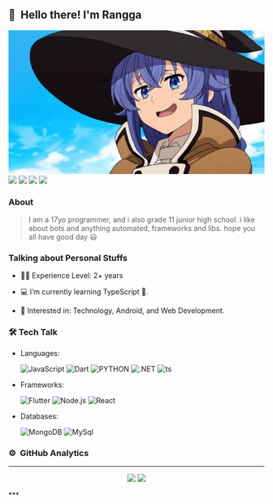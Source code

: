 ## 👋 &nbsp;Hello there! I'm Rangga

![banner](https://raw.githubusercontent.com/ItzNgga/ItzNgga/master/banner.jpeg)
[<img src="https://img.shields.io/badge/WhatsApp-25D366?style=for-the-badge&logo=whatsapp&logoColor=white"/>](https://api.whatsapp.com/send/?phone=6281297980063)
[<img src="https://img.shields.io/badge/Gmail-D14836?style=for-the-badge&logo=gmail&logoColor=white"/>](https://inbox.google.com/mail/?view=cm&fs=1&to=rangganak094@gmail.com) 
[<img src="https://img.shields.io/badge/linkedin-%230077B5.svg?&style=for-the-badge&logo=linkedin&logoColor=white"/>](https://www.linkedin.com/in/rangga-septian-hendiansyah-98029420a/) 
[<img src = "https://img.shields.io/badge/instagram-%23E4405F.svg?&style=for-the-badge&logo=instagram&logoColor=white">](https://www.instagram.com/itzngga/)

### About
> I am a 17yo programmer, and i also grade 11 junior high school. i like about bots and anything automated, frameworks and libs. hope you all have good day 😃

### Talking about Personal Stuffs

- 👨‍🎓 Experience Level: 2+ years

- 💻 I’m currently learning TypeScript 🚀.

- 🧩 Interested in: Technology, Android, and Web Development.

### 🛠 Tech Talk

- Languages: &nbsp;

  ![JavaScript](https://img.shields.io/badge/JavaScript-323330?style=for-the-badge&logo=javascript&logoColor=F7DF1E)
  ![Dart](https://img.shields.io/badge/Dart-0175C2?style=for-the-badge&logo=dart&logoColor=white)
  ![PYTHON](https://img.shields.io/badge/Python-14354C?style=for-the-badge&logo=python&logoColor=white)
  ![.NET](https://img.shields.io/badge/.NET-5C2D91?style=for-the-badge&logo=.net&logoColor=white)
  ![ts](https://img.shields.io/badge/TypeScript-007ACC?style=for-the-badge&logo=typescript&logoColor=white)
  

- Frameworks: &nbsp;

  ![Flutter](https://img.shields.io/badge/Flutter-02569B?style=for-the-badge&logo=flutter&logoColor=white)
  ![Node.js](https://img.shields.io/badge/Node.js-43853D?style=for-the-badge&logo=node.js&logoColor=white)
  ![React](https://img.shields.io/badge/React-20232A?style=for-the-badge&logo=react&logoColor=61DAFB)

- Databases: &nbsp;

  ![MongoDB](https://img.shields.io/badge/MongoDB-4EA94B?style=for-the-badge&logo=mongodb&logoColor=white)
  ![MySql](https://img.shields.io/badge/MySQL-00000F?style=for-the-badge&logo=mysql&logoColor=white)

### ⚙️ &nbsp;GitHub Analytics

***
<p align = "center">
  <img src="https://github-readme-stats.vercel.app/api?username=ItzNgga&&show_icons=true&title_color=ffffff&icon_color=bb2acf&text_color=daf7dc&bg_color=151515&hide_border=true&line_height=27&include_all_commits=true&count_private=true">
  <img src="https://github-readme-stats.vercel.app/api/top-langs/?username=ItzNgga&theme=dark&hide_border=true&layout=compact">
</p>
***